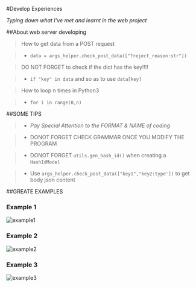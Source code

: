 #Develop Experiences

*Typing down what I've met and learnt in the web project*

##About web server developing

> How to get data from a POST request

> + `data = args_helper.check_post_data(["?reject_reason:str"])`

> DO NOT FORGET to check if the dict has the key!!!!

> + `if "key" in data` and so as to use `data[key]`

> How to loop n times in Python3

> + `for i in range(0,n)`

##SOME TIPS

> + *Pay Special Attention to the FORMAT & NAME of coding*

> + DONOT FORGET CHECK GRAMMAR ONCE YOU MODIFY THE PROGRAM

> + DONOT FORGET `utils.gen_hash_id()` when creating a `HashIdModel`

> + Use `args_helper.check_post_data(["key1","key2:type'])` to get body json content

##GREATE EXAMPLES

### Example 1

![example1](http://120.27.114.115:8088/myblog/example_1.png)

### Example 2

![example2](http://120.27.114.115:8088/myblog/example_2.png)

### Example 3

![example3](http://120.27.114.115:8088/myblog/example_3.png)
